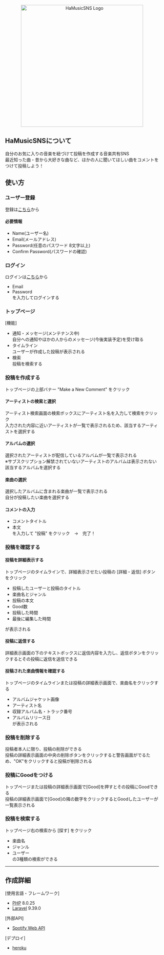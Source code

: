 <p align="center"><a href=https://hamusicsns.herokuapp.com/login target="_blank"><img src="storage/app/public/HaMusicSNS.png" width="400" alt="HaMusicSNS Logo"></a></p>

## HaMusicSNSについて

自分のお気に入りの音楽を紐づけて投稿を作成する音楽共有SNS  
最近知った曲・昔から大好きな曲など、ほかの人に聞いてほしい曲をコメントをつけて投稿しよう！

## 使い方

### ユーザー登録

登録は[こちら](https://hamusicsns.herokuapp.com/register)から

#### 必要情報

- Name(ユーザー名)
- Email(メールアドレス)
- Password(任意のパスワード 8文字以上)
- Confirm Password(パスワードの確認)

### ログイン

ログインは[こちら](https://hamusicsns.herokuapp.com/login)から

- Email
- Password  
を入力してログインする

### トップページ

[機能]
- 通知・メッセージ(メンテナンス中)  
自分への通知やほかの人からのメッセージ(今後実装予定)を受け取る
- タイムライン  
ユーザーが作成した投稿が表示される
- 検索  
投稿を検索する



### 投稿を作成する

トップページの上部バナー "Make a New Comment" をクリック

#### アーティストの検索と選択

アーティスト検索画面の検索ボックスにアーティスト名を入力して検索をクリック  
入力された内容に近いアーティストが一覧で表示されるため、該当するアーティストを選択する

#### アルバムの選択

選択されたアーティストが配信しているアルバムが一覧で表示される  
※サブスクリプション解禁されていないアーティストのアルバムは表示されない  
該当するアルバムを選択する

#### 楽曲の選択

選択したアルバムに含まれる楽曲が一覧で表示される  
自分が投稿したい楽曲を選択する

#### コメントの入力

- コメントタイトル
- 本文  
を入力して "投稿" をクリック　→　完了！

### 投稿を確認する

#### 投稿を詳細表示する

トップページのタイムラインで、詳細表示させたい投稿の [詳細・返信] ボタンをクリック

- 投稿したユーザーと投稿のタイトル
- 楽曲名とジャンル
- 投稿の本文
- Good数
- 投稿した時間
- 最後に編集した時間  

が表示される

#### 投稿に返信する

詳細表示画面の下のテキストボックスに返信内容を入力し、返信ボタンをクリックするとその投稿に返信を送信できる

#### 投稿された楽曲情報を確認する

トップページのタイムラインまたは投稿の詳細表示画面で、楽曲名をクリックする
- アルバムジャケット画像
- アーティスト名
- 収録アルバム名・トラック番号
- アルバムリリース日  
が表示される

### 投稿を削除する

投稿者本人に限り、投稿の削除ができる  
投稿の詳細表示画面の中央の削除ボタンをクリックすると警告画面がでるため、"OK"をクリックすると投稿が削除される

### 投稿にGoodをつける

トップページまたは投稿の詳細表示画面で[Good]を押すとその投稿にGoodできる  
投稿の詳細表示画面で[Good]の隣の数字をクリックするとGoodしたユーザーが一覧表示される


### 投稿を検索する

トップページ右の検索から [探す] をクリック
- 楽曲名
- ジャンル
- ユーザー  
の3種類の検索ができる

***

## 作成詳細

[使用言語・フレームワーク]
- [PHP](https://www.php.net/) 8.0.25
- [Laravel](https://laravel.com/) 9.39.0

[外部API]
- [Spotify Web API](https://developer.spotify.com/documentation/web-api/)

[デプロイ]
- [heroku](https://jp.heroku.com/)
